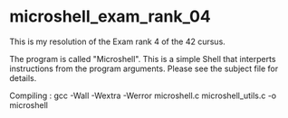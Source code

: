 # microshell_exam_rank_04

This is my resolution of the Exam rank 4 of the 42 cursus.

The program is called "Microshell". This is a simple Shell that interperts instructions from the program arguments.
Please see the subject file for details.

Compiling : gcc -Wall -Wextra -Werror microshell.c microshell_utils.c -o microshell
